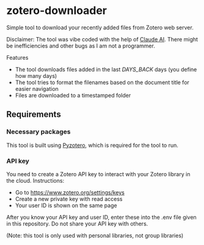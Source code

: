# zotero-downloader
 Simple tool to download your recently added files from Zotero web server.

 Disclaimer: The tool was vibe coded with the help of [Claude AI](https://claude.ai/). There might be inefficiencies and other bugs as I am not a programmer.

 Features
 * The tool downloads files added in the last *DAYS_BACK* days (you define how many days)
 * The tool tries to format the filenames based on the document title for easier navigation
 * Files are downloaded to a timestamped folder

 ## Requirements
 ### Necessary packages
 This tool is built using [Pyzotero](https://github.com/urschrei/pyzotero), which is required for the tool to run. 

### API key
 You need to create a Zotero API key to interact with your Zotero library in the cloud. Instructions:
 * Go to https://www.zotero.org/settings/keys
 * Create a new private key with read access
 * Your user ID is shown on the same page

After you know your API key and user ID, enter these into the .env file given in this repository. Do not share your API key with others.

(Note: this tool is only used with personal libraries, not group libraries)
